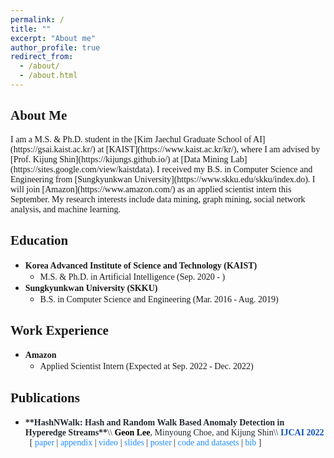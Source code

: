 ```yaml
---
permalink: /
title: ""
excerpt: "About me"
author_profile: true
redirect_from:
  - /about/
  - /about.html
---
```

<link rel="stylesheet" href="https://fonts.googleapis.com/css?family=PT+Sans">

<span style="font-family:PT Sans;">**About Me**</span>
------
<span style="font-family:PT Sans; text-align:justify">
I am a M.S. & Ph.D. student in the [Kim Jaechul Graduate School of AI](https://gsai.kaist.ac.kr/) at [KAIST](https://www.kaist.ac.kr/kr/), where I am advised by [Prof. Kijung Shin](https://kijungs.github.io/) at [Data Mining Lab](https://sites.google.com/view/kaistdata). I received my B.S. in Computer Science and Engineering from [Sungkyunkwan University](https://www.skku.edu/skku/index.do). I will join [Amazon](https://www.amazon.com/) as an applied scientist intern this September. My research interests include data mining, graph mining, social network analysis, and machine learning.
</span>

<span style="font-family:PT Sans;">**Education**</span>
------
* <span style="font-family:PT Sans;font-weight:600">**Korea Advanced Institute of Science and Technology (KAIST)**</span>
  * <span style="font-family:PT Sans;">M.S. & Ph.D. in Artificial Intelligence (Sep. 2020 - )</span>
* <span style="font-family:PT Sans;font-weight:600">**Sungkyunkwan University (SKKU)**</span>
  * <span style="font-family:PT Sans;">B.S. in Computer Science and Engineering (Mar. 2016 - Aug. 2019)</span>

<span style="font-family:PT Sans;">**Work Experience**</span>
------
* <span style="font-family:PT Sans;">**Amazon**</span>
  * <span style="font-family:PT Sans;">Applied Scientist Intern (Expected at Sep. 2022 - Dec. 2022)</span>

<span style="font-family:PT Sans;">**Publications**</span>
------
* <span style="font-family:PT Sans; color:#24292f">
  <span style="color:#24292f;font-weight:600">**HashNWalk: Hash and Random Walk Based Anomaly Detection in Hyperedge Streams**</span>\\
  <span style="color:black;font-weight:600;text-underline-offset:1px;">Geon Lee</span>, Minyoung Choe, and Kijung Shin\\
  <a href="https://ijcai-22.org/" style="color:#0F52BA; font-weight:600; text-decoration:none;">IJCAI 2022</a> &nbsp;
  [ <a href="https://www.ijcai.org/proceedings/2022/0296.pdf" style="color:#218bff; text-decoration:none;">paper</a> |
  <a href="https://github.com/geonlee0325/HashNWalk/blob/main/online_appendix.pdf" style="color:#218bff; text-decoration:none;">appendix</a> |
  <a href="https://www.youtube.com/watch?v=3zdPV_HFJY0" style="color:#218bff; text-decoration:none;">video</a> |
  <a href="papers/hashnwalk_ijcai2022_slide.pdf" style="color:#218bff; text-decoration:none;">slides</a> |
  <a href="papers/hashnwalk_ijcai2022_poster.pdf" style="color:#218bff; text-decoration:none;">poster</a> |
  <a href="https://github.com/geonlee0325/HashNWalk" style="color:#218bff; text-decoration:none;">code and datasets</a> |
  <a href="https://dblp.uni-trier.de/rec/conf/ijcai/LeeCS22.html?view=bibtex" style="color:#218bff; text-decoration:none;">bib</a> ]
  </span>
